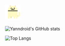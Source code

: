### <img src="https://github.com/Yanndroid/Yanndroid/blob/master/cats.gif" width="50" height="50" />

![Yanndroid's GitHub stats](https://github-readme-stats.vercel.app/api?username=Yanndroid&text_color=ffffff&bg_color=0d1017&hide_border=true)

![Top Langs](https://github-readme-stats.vercel.app/api/top-langs/?username=Yanndroid&layout=compact&text_color=ffffff&bg_color=0d1017&hide_border=true)
